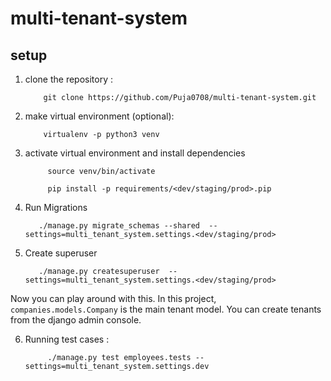 # multi-tenant-system

## setup

1. clone the repository :
    ```
        git clone https://github.com/Puja0708/multi-tenant-system.git
    ```

2.  make virtual environment (optional):
    ```
        virtualenv -p python3 venv

    ```

3. activate virtual environment and install dependencies
   ```
        source venv/bin/activate

        pip install -p requirements/<dev/staging/prod>.pip
   ```

4. Run Migrations
     ```
        ./manage.py migrate_schemas --shared  --settings=multi_tenant_system.settings.<dev/staging/prod>
     ```

5. Create superuser
     ```
        ./manage.py createsuperuser  --settings=multi_tenant_system.settings.<dev/staging/prod>
     ```


Now you can play around with this. In this project, `companies.models.Company` is the main tenant model.
You can create tenants from the django admin console.

6. Running test cases :
    ```
         ./manage.py test employees.tests --settings=multi_tenant_system.settings.dev
    ```